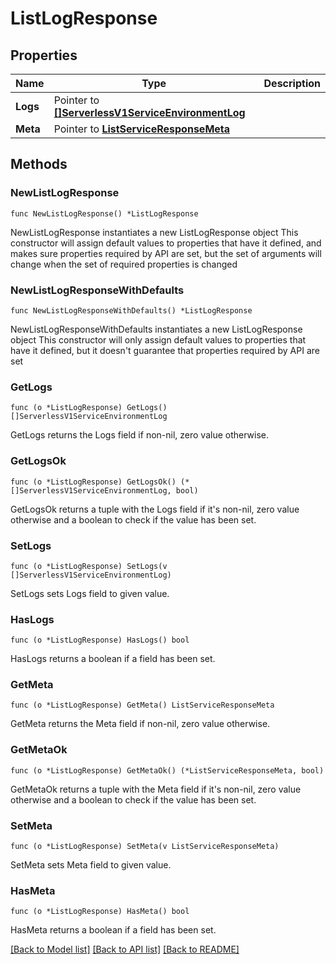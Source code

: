 # ListLogResponse

## Properties

Name | Type | Description
------------ | ------------- | -------------
**Logs** | Pointer to [**[]ServerlessV1ServiceEnvironmentLog**](ServerlessV1ServiceEnvironmentLog.md) |  | [optional] 
**Meta** | Pointer to [**ListServiceResponseMeta**](ListServiceResponse_meta.md) |  | [optional] 

## Methods

### NewListLogResponse

`func NewListLogResponse() *ListLogResponse`

NewListLogResponse instantiates a new ListLogResponse object
This constructor will assign default values to properties that have it defined,
and makes sure properties required by API are set, but the set of arguments
will change when the set of required properties is changed

### NewListLogResponseWithDefaults

`func NewListLogResponseWithDefaults() *ListLogResponse`

NewListLogResponseWithDefaults instantiates a new ListLogResponse object
This constructor will only assign default values to properties that have it defined,
but it doesn't guarantee that properties required by API are set

### GetLogs

`func (o *ListLogResponse) GetLogs() []ServerlessV1ServiceEnvironmentLog`

GetLogs returns the Logs field if non-nil, zero value otherwise.

### GetLogsOk

`func (o *ListLogResponse) GetLogsOk() (*[]ServerlessV1ServiceEnvironmentLog, bool)`

GetLogsOk returns a tuple with the Logs field if it's non-nil, zero value otherwise
and a boolean to check if the value has been set.

### SetLogs

`func (o *ListLogResponse) SetLogs(v []ServerlessV1ServiceEnvironmentLog)`

SetLogs sets Logs field to given value.

### HasLogs

`func (o *ListLogResponse) HasLogs() bool`

HasLogs returns a boolean if a field has been set.

### GetMeta

`func (o *ListLogResponse) GetMeta() ListServiceResponseMeta`

GetMeta returns the Meta field if non-nil, zero value otherwise.

### GetMetaOk

`func (o *ListLogResponse) GetMetaOk() (*ListServiceResponseMeta, bool)`

GetMetaOk returns a tuple with the Meta field if it's non-nil, zero value otherwise
and a boolean to check if the value has been set.

### SetMeta

`func (o *ListLogResponse) SetMeta(v ListServiceResponseMeta)`

SetMeta sets Meta field to given value.

### HasMeta

`func (o *ListLogResponse) HasMeta() bool`

HasMeta returns a boolean if a field has been set.


[[Back to Model list]](../README.md#documentation-for-models) [[Back to API list]](../README.md#documentation-for-api-endpoints) [[Back to README]](../README.md)



